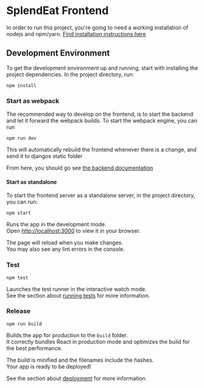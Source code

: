 # SplendEat Frontend

In order to run this project, you're going to need a working installation of nodejs and npm/yarn.
[Find installation instructions here](https://nodejs.org/en/)

## Development Environment

To get the development environment up and running, start with installing the project dependencies.
In the project directory, run:

```
npm install
```

### Start as webpack

The recommended way to develop on the frontend, is to start the backend and let it forward the webpack builds.
To start the webpack engine, you can run

```console
npm run dev
```

This will automatically rebuild the frontend whenever there is a change, and send it to djangos static folder

From here, you should go see [the backend documentation](../backend/README.md)

#### Start as standalone

To start the frontend server as a standalone server, in the project directory, you can run:

```console
npm start
```

Runs the app in the development mode.\
Open [http://localhost:3000](http://localhost:3000) to view it in your browser.

The page will reload when you make changes.\
You may also see any lint errors in the console.

### Test

```console
npm test
```

Launches the test runner in the interactive watch mode.\
See the section about [running tests](https://facebook.github.io/create-react-app/docs/running-tests) for more information.

### Release

```console
npm run build
```

Builds the app for production to the `build` folder.\
It correctly bundles React in production mode and optimizes the build for the best performance.

The build is minified and the filenames include the hashes.\
Your app is ready to be deployed!

See the section about [deployment](https://facebook.github.io/create-react-app/docs/deployment) for more information.
